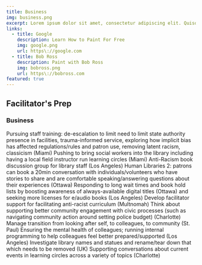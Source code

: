```yaml
---
title: Business
img: business.png
excerpt: Lorem ipsum dolor sit amet, consectetur adipiscing elit. Quisque egestas turpis sit amet elit varius blandit. Cras feugiat est risus, ullamcorper elementum lectus auctor in. In posuere mattis aliquet.
links:
  - title: Google
    description: Learn How to Paint For Free
    img: google.png
    url: https\://google.com
  - title: Bob Ross
    description: Paint with Bob Ross
    img: bobross.png
    url: https\://bobross.com
featured: true
---
```

## Facilitator's Prep
### Business 
Pursuing staff training: de-escalation to limit need to limit state authority presence in facilities, trauma-informed service, exploring how implicit bias has affected regulations/rules and patron use, removing latent racism, classicism (Miami)
Pushing to bring social workers into the library including having a local field instructor run learning circles (Miami)
Anti-Racism book discussion group for library staff (Los Angeles)
Human Libraries 2: patrons can book a 20min conversation with individuals/volunteers who have stories to share and are comfortable speaking/answering questions about their experiences (Ottawa)
Responding to long wait times and book hold lists by boosting awareness of always-available digital titles (Ottawa) and seeking more licenses for e/audio books (Los Angeles)
Develop facilitator support for facilitating anti-racist curriculum (Multnomah)
Think about supporting better community engagement with civic processes (such as navigating community action around setting police budget) (Charlotte)
Manage transition from looking after self, to colleagues, to community (St. Paul)
Ensuring the mental health of colleagues; running internal programming to help colleagues feel better prepared/supported (Los Angeles)
Investigate library names and statues and rename/tear down that which needs to be removed (UK)
Supporting conversations about current events in learning circles across a variety of topics (Charlotte) 
